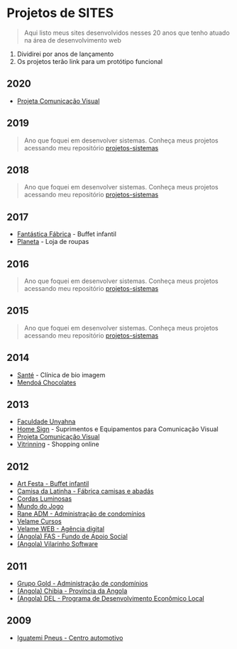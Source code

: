 # Projetos de SITES

> Aqui listo meus sites desenvolvidos nesses 20 anos que tenho atuado na área de desenvolvimento web

1. Dividirei por anos de lançamento
2. Os projetos terão link para um protótipo funcional

## 2020
* [Projeta Comunicação Visual](https://github.com/tarcisovelame/projetos-sites/tree/master/projeta-2020)

## 2019
> Ano que foquei em desenvolver sistemas. Conheça meus projetos acessando meu repositório [projetos-sistemas](https://github.com/tarcisovelame/projetos-sistemas)

## 2018
> Ano que foquei em desenvolver sistemas. Conheça meus projetos acessando meu repositório [projetos-sistemas](https://github.com/tarcisovelame/projetos-sistemas)

## 2017
* [Fantástica Fábrica](https://github.com/tarcisovelame/projetos-sites/tree/master/fantastica-fabrica-2017) - Buffet infantil
* [Planeta](https://github.com/tarcisovelame/projetos-sites/tree/master/planeta-2017) - Loja de roupas

## 2016
> Ano que foquei em desenvolver sistemas. Conheça meus projetos acessando meu repositório [projetos-sistemas](https://github.com/tarcisovelame/projetos-sistemas)

## 2015
> Ano que foquei em desenvolver sistemas. Conheça meus projetos acessando meu repositório [projetos-sistemas](https://github.com/tarcisovelame/projetos-sistemas)

## 2014
* [Santé](https://github.com/tarcisovelame/projetos-sites/tree/master/sante-2014) - Clínica de bio imagem
* [Mendoá Chocolates](https://github.com/tarcisovelame/projetos-sites/tree/master/mendoa-2014)

## 2013
* [Faculdade Unyahna](https://github.com/tarcisovelame/projetos-sites/tree/master/faculdade-unyahna-2013)
* [Home Sign](https://github.com/tarcisovelame/projetos-sites/tree/master/home-sign-2013) - Suprimentos e Equipamentos para Comunicação Visual
* [Projeta Comunicação Visual](https://github.com/tarcisovelame/projetos-sites/tree/master/projeta-2013)
* [Vitrinning](https://github.com/tarcisovelame/projetos-sites/tree/master/vitrinning-2013) - Shopping online

## 2012
* [Art Festa - Buffet infantil](https://github.com/tarcisovelame/projetos-sites/tree/master/art-festa-2012)
* [Camisa da Latinha - Fábrica camisas e abadás](https://github.com/tarcisovelame/projetos-sites/tree/master/camisa-da-latinha-2012)
* [Cordas Luminosas](https://github.com/tarcisovelame/projetos-sites/tree/master/cordas-luminosas-2012)
* [Mundo do Jogo](https://github.com/tarcisovelame/projetos-sites/tree/master/mundo-do-jogo-2012)
* [Rane ADM - Administração de condomínios](https://github.com/tarcisovelame/projetos-sites/tree/master/rane-adm-2012)
* [Velame Cursos](https://github.com/tarcisovelame/projetos-sites/tree/master/velame-cursos-2012)
* [Velame WEB - Agência digital](https://github.com/tarcisovelame/projetos-sites/tree/master/velame-web-2012)
* [(Angola) FAS - Fundo de Apoio Social](https://github.com/tarcisovelame/projetos-sites/tree/master/FAS-2012)
* [(Angola) Vilarinho Software](https://github.com/tarcisovelame/projetos-sites/tree/master/vilarinho-2012)

## 2011
* [Grupo Gold - Administração de condomínios](https://github.com/tarcisovelame/projetos-sites/tree/master/grupo-gold-2011)
* [(Angola) Chibia - Província da Angola](https://github.com/tarcisovelame/projetos-sites/tree/master/chibia-2011)
* [(Angola) DEL - Programa de Desenvolvimento Econômico Local](https://github.com/tarcisovelame/projetos-sites/tree/master/DEL-2011)

## 2009
* [Iguatemi Pneus - Centro automotivo](https://github.com/tarcisovelame/projetos-sites/tree/master/iguatemi-pneus-2009)
